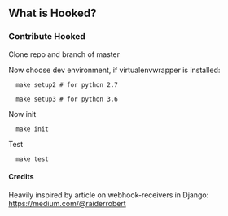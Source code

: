 ## What is Hooked?

### Contribute Hooked

Clone repo and branch of master

Now choose dev environment, if virtualenvwrapper is installed:

      make setup2 # for python 2.7
     
      make setup3 # for python 3.6
      
Now init

      make init
      

Test

      make test
      
#### Credits

Heavily inspired by article on webhook-receivers in Django:
https://medium.com/@raiderrobert


